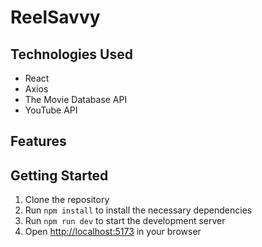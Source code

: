 # ReelSavvy

## Technologies Used

-   React
-   Axios
-   The Movie Database API
-   YouTube API

## Features

## Getting Started

1. Clone the repository
2. Run `npm install` to install the necessary dependencies
3. Run `npm run dev` to start the development server
4. Open [http://localhost:5173](http://localhost:5173) in your browser
